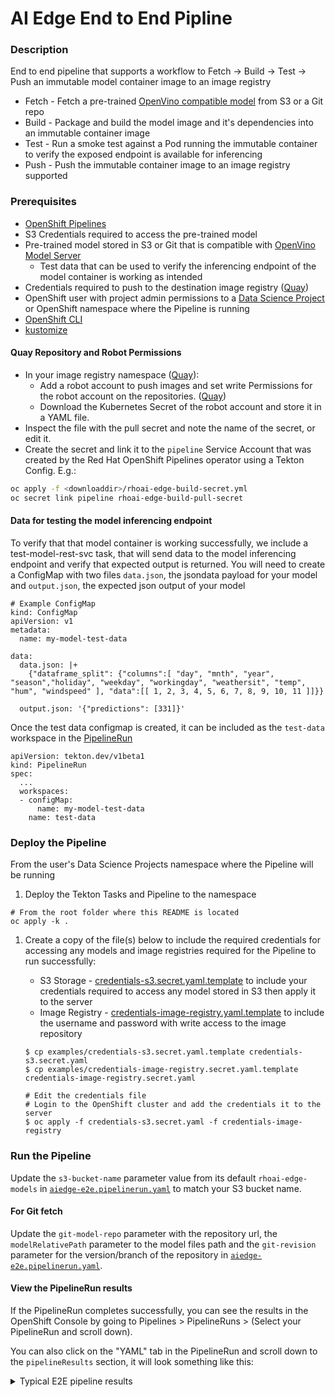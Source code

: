 # AI Edge End to End Pipline

### Description
End to end pipeline that supports a workflow to Fetch -> Build -> Test -> Push an immutable model container image to an image registry

* Fetch - Fetch a pre-trained [OpenVino compatible model](https://docs.openvino.ai/2023.2/Supported_Model_Formats.html) from S3 or a Git repo
* Build - Package and build the model image and it's dependencies into an immutable container image
* Test - Run a smoke test against a Pod running the immutable container to verify the exposed endpoint is available for inferencing
* Push - Push the immutable container image to an image registry supported

### Prerequisites
* [OpenShift Pipelines](https://docs.openshift.com/pipelines/1.12/install_config/installing-pipelines.html#op-installing-pipelines-operator-in-web-console_installing-pipelines)
* S3 Credentials required to access the pre-trained model
* Pre-trained model stored in S3 or Git that is compatible with [OpenVino Model Server](https://docs.openvino.ai/2023.2/Supported_Model_Formats.html) 
  * Test data that can be used to verify the inferencing endpoint of the model container is working as intended
* Credentials required to push to the destination image registry ([Quay](https://docs.quay.io/glossary/robot-accounts.html))
* OpenShift user with project admin permissions to a [Data Science Project](https://access.redhat.com/documentation/en-us/red_hat_openshift_data_science/1/html-single/getting_started_with_red_hat_openshift_data_science/index#creating-a-data-science-project_get-started) or OpenShift namespace where the Pipeline is running
* [OpenShift CLI](https://docs.openshift.com/container-platform/4.13/cli_reference/openshift_cli/getting-started-cli.html)
* [kustomize](https://kubectl.docs.kubernetes.io/guides/introduction/kustomize/)


#### Quay Repository and Robot Permissions
- In your image registry namespace ([Quay](https://quay.io)):
  - Add a robot account to push images and set write Permissions for the robot account on the repositories. ([Quay](https://access.redhat.com/documentation/en-us/red_hat_quay/3.10/html/use_red_hat_quay/use-quay-manage-repo))
  - Download the Kubernetes Secret of the robot account and store it in a YAML file.
- Inspect the file with the pull secret and note the name of the secret, or edit it.
- Create the secret and link it to the `pipeline` Service Account that was created by the Red Hat OpenShift Pipelines operator using a Tekton Config. E.g.:

```bash
oc apply -f <downloaddir>/rhoai-edge-build-secret.yml
oc secret link pipeline rhoai-edge-build-pull-secret
```

#### Data for testing the model inferencing endpoint
To verify that that model container is working successfully, we include a test-model-rest-svc task, that will send data to the model inferencing endpoint and verify that expected output is returned.  You will need to create a ConfigMap with two files `data.json`, the jsondata payload for your model and `output.json`, the expected json output of your model

```
# Example ConfigMap
kind: ConfigMap
apiVersion: v1
metadata:
  name: my-model-test-data

data:
  data.json: |+
    {"dataframe_split": {"columns":[ "day", "mnth", "year", "season","holiday", "weekday", "workingday", "weathersit", "temp", "hum", "windspeed" ], "data":[[ 1, 2, 3, 4, 5, 6, 7, 8, 9, 10, 11 ]]}}

  output.json: '{"predictions": [331]}'
```

Once the test data configmap is created, it can be included as the `test-data` workspace in the [PipelineRun](aiedge-e2e.pipelinerun.yaml)
```
apiVersion: tekton.dev/v1beta1
kind: PipelineRun
spec:
  ...
  workspaces:
  - configMap:
      name: my-model-test-data
    name: test-data
```

### Deploy the Pipeline
From the user's Data Science Projects namespace where the Pipeline will be running

1. Deploy the Tekton Tasks and Pipeline to the namespace
```
# From the root folder where this README is located
oc apply -k .
```

1. Create a copy of the file(s) below to include the required credentials for accessing any models and image registries required for the Pipeline to run successfully:
   * S3 Storage - [credentials-s3.secret.yaml.template](templates/credentials-s3.secret.yaml.template) to include your credentials required to access any model stored in S3 then apply it to the server
   * Image Registry - [credentials-image-registry.yaml.template](templates/credentials-image-registry.yaml.template) to include the username and password with write access to the image repository

   ```
   $ cp examples/credentials-s3.secret.yaml.template credentials-s3.secret.yaml
   $ cp examples/credentials-image-registry.secret.yaml.template credentials-image-registry.secret.yaml

   # Edit the credentials file
   # Login to the OpenShift cluster and add the credentials it to the server
   $ oc apply -f credentials-s3.secret.yaml -f credentials-image-registry
   ```

### Run the Pipeline

Update the `s3-bucket-name` parameter value from its default `rhoai-edge-models` in
[`aiedge-e2e.pipelinerun.yaml`](pipelines/tekton/aiedge-e2e/aiedge-e2e.pipelinerun.yaml) to match your S3 bucket name.

#### For Git fetch
Update the `git-model-repo` parameter with the repository url, the `modelRelativePath` parameter to the model files path and the `git-revision` parameter for the version/branch of the repository in [`aiedge-e2e.pipelinerun.yaml`](pipelines/tekton/aiedge-e2e/aiedge-e2e.pipelinerun.yaml).

#### View the PipelineRun results

If the PipelineRun completes successfully, you can see the results in the OpenShift Console by going to Pipelines > PipelineRuns > (Select your PipelineRun and scroll down).

You can also click on the "YAML" tab in the PipelineRun and scroll down to the `pipelineResults` section, it will look something like this:

<details><summary>Typical E2E pipeline results</summary>

```yaml
  pipelineResults:
    - name: git-model-fetched-commit
      value: f89e2bc61e6ff7f539c52fded3a2bdc991a55b7c
    - name: git-model-fetched-url
      value: 'https://github.com/piotrpdev/ai-edge.git'
    - name: git-model-fetched-commit-epoch
      value: '1702404808'
    - name: git-containerfile-fetched-commit
      value: f89e2bc61e6ff7f539c52fded3a2bdc991a55b7c
    - name: git-containerfile-fetched-url
      value: 'https://github.com/piotrpdev/ai-edge'
    - name: git-containerfile-fetched-commit-epoch
      value: '1702404808'
    - name: model-files-size
      value: |
        2084
    - name: model-files-list
      value: |
        MLmodel
        README.md
        conda.yaml
        convert_csv_to_json.py
        dataset.csv
        python_env.yaml
        requirements.txt
        tf2model/
    - name: internal-registry-url
      value: >
        image-registry.openshift-image-registry.svc:5000/pplaczek-pipeline-dev/tensorflow-housing:1
    - name: target-registry-url
      value: quay.io/pplaczek/tensorflow-housing
    - name: internal-image-url
      value: >-
        image-registry.openshift-image-registry.svc:5000/pplaczek-pipeline-dev/tensorflow-housing@sha256:0cc9a636c2f18b0f15224a234995ecd27a3dc2e5eb7ffefc8ecfd72c099da31f
    - name: target-image-url
      value: >-
        quay.io/pplaczek/tensorflow-housing:1-fa9e93e0-c66c-4075-9333-61769420f102
    - name: internal-image-size
      value: '126507187'
    - name: buildah-sha
      value: 'sha256:0cc9a636c2f18b0f15224a234995ecd27a3dc2e5eb7ffefc8ecfd72c099da31f'
    - name: model-name
      value: tensorflow-housing
    - name: model-version
      value: '1'
    - name: internal-image-created-at
      value: '2023-12-12T18:39:25Z'
    - name: internal-image-buildah-version
      value: 1.24.2
```

</details>
